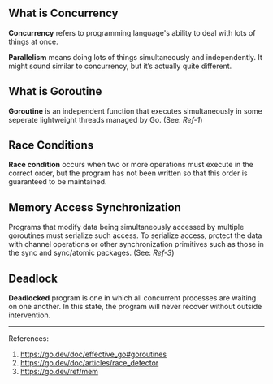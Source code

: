 ## What is Concurrency
**Concurrency** refers to programming language's ability to deal with lots of things at once.

**Parallelism** means doing lots of things simultaneously and independently. It might sound similar to concurrency, but it’s actually quite different.

## What is Goroutine
**Goroutine** is an independent function that executes simultaneously in some seperate lightweight threads managed by Go. (See: *Ref-1*)

## Race Conditions
**Race condition** occurs when two or more operations must execute in the correct order, but the program has not been written so that this order is guaranteed to be maintained.

## Memory Access Synchronization
Programs that modify data being simultaneously accessed by multiple goroutines must serialize such access. To serialize access, protect the data with channel operations or other synchronization primitives such as those in the sync and sync/atomic packages. (See: *Ref-3*)

## Deadlock
**Deadlocked** program is one in which all concurrent processes are waiting on one another. In this state, the program will never recover without outside intervention.

---
References:
1. https://go.dev/doc/effective_go#goroutines
2. https://go.dev/doc/articles/race_detector
3. https://go.dev/ref/mem